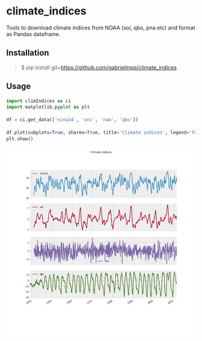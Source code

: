 # climate_indices

Tools to download climate indices from NOAA (soi, qbo, pna etc) and format as Pandas dataframe.

## Installation 

> \$ pip install git+https://github.com/gabrielmpp/climate_indices

## Usage 
```python
import climIndices as ci
import matplotlib.pyplot as plt

df = ci.get_data(['nina34', 'oni', 'nao', 'qbo'])

df.plot(subplots=True, sharex=True, title='Climate indices', legend='False', figsize=[10, 10])
plt.show()
```
<img src="https://github.com/gabrielmpp/climate_indices/blob/master/figs/example.png?raw=true" width="800">

